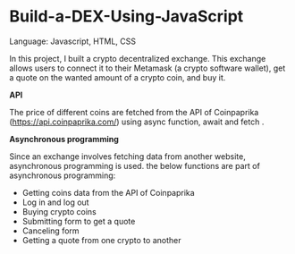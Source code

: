 # Build-a-DEX-Using-JavaScript

Language: Javascript, HTML, CSS

In this project, I built a crypto decentralized exchange. This exchange allows users to connect it to their Metamask (a crypto software wallet), get a quote on the wanted amount of a crypto coin, and buy it. <br>

__API__

The price of different coins are fetched from the API of Coinpaprika (https://api.coinpaprika.com/) using async function, await and fetch . 

__Asynchronous programming__

Since an exchange involves fetching data from another website, asynchronous programming is used. the below functions are part of asynchronous programming:
- Getting coins data from the API of Coinpaprika
- Log in and log out
- Buying crypto coins
- Submitting form to get a quote
- Canceling form
- Getting a quote from one crypto to another

